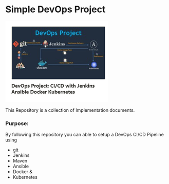 # Simple DevOps Project

![Image](https://github.com/Awadheshks/Simple-DevOps-Project/blob/main/DevOps.PNG "DevOps Project - CI/CD with Jenkins Ansible Docker Kubernetes ")

This Repository is a collection of Implementation documents. 

### Purpose:
By following this repository you can able to setup a DevOps CI/CD Pipeline using
- git
- Jenkins
- Maven
- Ansible
- Docker &
- Kubernetes

